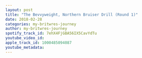 ```yaml
---
layout: post
title: "The Bevvyweight, Northern Bruiser Drill (Round 1)"
date: 2018-02-28
categories: my-britwres-journey
author: my-britwres-journey
spotify_track_id: 7ehX4FjGBA56IX5CavYdTu
youtube_video_id: 
apple_track_id: 1000485094087
youtube_metadata: 
---
```


